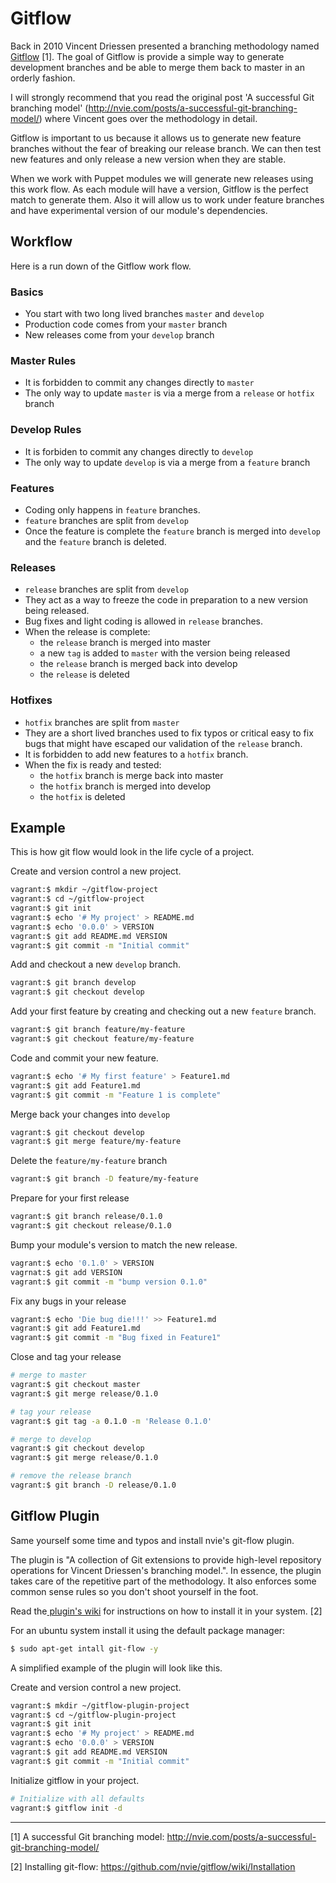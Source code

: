 # Gitflow

Back in 2010 Vincent Driessen presented a branching methodology named [Gitflow](http://nvie.com/posts/a-successful-git-branching-model/) [1]. The goal of Gitflow is provide a simple way to generate development branches and be able to merge them back to master in an orderly fashion.

I will strongly recommend that you read the original post 'A successful Git branching model' (http://nvie.com/posts/a-successful-git-branching-model/) where Vincent goes over the methodology in detail.

Gitflow is important to us because it allows us to generate new feature branches without the fear of breaking our release branch. We can then test new features and only release a new version when they are stable.

When we work with Puppet modules we will generate new releases using this work flow. As each module will have a version, Gitflow is the perfect match to generate them. Also it will allow us to work under feature branches and have experimental version of our module's dependencies.

## Workflow

Here is a run down of the Gitflow work flow.

### Basics

* You start with two long lived branches `master` and `develop`
* Production code comes from your `master` branch
* New releases come from your `develop` branch
 
### Master Rules

* It is forbidden to commit any changes directly to `master`
* The only way to update `master` is via a merge from a `release` or `hotfix` branch

### Develop Rules

* It is forbiden to commit any changes directly to `develop`
* The only way to update `develop` is via a merge from a `feature` branch

### Features

* Coding only happens in `feature` branches.
* `feature` branches are split from `develop`
* Once the feature is complete the `feature` branch is merged into `develop` and the `feature` branch is deleted.


### Releases

* `release` branches are split from `develop`
* They act as a way to freeze the code in preparation to a new version being released.
* Bug fixes and light coding is allowed in `release` branches.
* When the release is complete:
  * the `release` branch is merged into master
  * a new `tag` is added to `master` with the version being released
  * the `release` branch is merged back into develop
  * the `release` is deleted

### Hotfixes

* `hotfix` branches are split from `master`
* They are a short lived branches used to fix typos or critical easy to fix bugs that might have escaped our validation of the `release` branch.
* It is forbidden to add new features to a `hotfix` branch.
* When the fix is ready and tested:
  * the `hotfix` branch is merge back into master
  * the `hotfix` branch is merged into develop
  * the `hotfix` is deleted

## Example

This is how git flow would look in the life cycle of a project.

Create and version control a new project.

```bash
vagrant:$ mkdir ~/gitflow-project
vagrant:$ cd ~/gitflow-project
vagrant:$ git init
vagrant:$ echo '# My project' > README.md
vagrant:$ echo '0.0.0' > VERSION
vagrant:$ git add README.md VERSION
vagrant:$ git commit -m "Initial commit"
```

Add and checkout a new `develop` branch.

```bash
vagrant:$ git branch develop
vagrant:$ git checkout develop
```

Add your first feature by creating and checking out a new `feature` branch.

```bash
vagrant:$ git branch feature/my-feature
vagrant:$ git checkout feature/my-feature
```

Code and commit your new feature.

```bash
vagrant:$ echo '# My first feature' > Feature1.md
vagrant:$ git add Feature1.md
vagrant:$ git commit -m "Feature 1 is complete"
```

Merge back your changes into `develop`

```bash
vagrant:$ git checkout develop
vagrant:$ git merge feature/my-feature
```

Delete the `feature/my-feature` branch

```bash
vagrant:$ git branch -D feature/my-feature
```

Prepare for your first release

```bash
vagrant:$ git branch release/0.1.0
vagrant:$ git checkout release/0.1.0
```

Bump your module's version to match the new release.

```bash
vagrant:$ echo '0.1.0' > VERSION
vagrnat:$ git add VERSION
vagrant:$ git commit -m "bump version 0.1.0"
```

Fix any bugs in your release

```bash
vagrant:$ echo 'Die bug die!!!' >> Feature1.md
vagrant:$ git add Feature1.md
vagrant:$ git commit -m "Bug fixed in Feature1"
```

Close and tag your release

```bash
# merge to master
vagrant:$ git checkout master
vagrant:$ git merge release/0.1.0

# tag your release
vagrant:$ git tag -a 0.1.0 -m 'Release 0.1.0'

# merge to develop
vagrant:$ git checkout develop
vagrant:$ git merge release/0.1.0

# remove the release branch
vagrant:$ git branch -D release/0.1.0
```

## Gitflow Plugin

Same yourself some time and typos and install nvie's git-flow plugin.

The plugin is "A collection of Git extensions to provide high-level repository operations for Vincent Driessen's branching model.". In essence, the plugin takes care of the repetitive part of the methodology. It also enforces some common sense rules so you don't shoot yourself in the foot.

Read the[ plugin's wiki](https://github.com/nvie/gitflow/wiki/Installation) for instructions on how to install it in your system. [2]

For an ubuntu system install it using the default package manager:

```bash
$ sudo apt-get intall git-flow -y
```

A simplified example of the plugin will look like this.

Create and version control a new project.
```bash
vagrant:$ mkdir ~/gitflow-plugin-project
vagrant:$ cd ~/gitflow-plugin-project
vagrant:$ git init
vagrant:$ echo '# My project' > README.md
vagrant:$ echo '0.0.0' > VERSION
vagrant:$ git add README.md VERSION
vagrant:$ git commit -m "Initial commit"
```

Initialize gitflow in your project.
```bash
# Initialize with all defaults
vagrant:$ gitflow init -d

```


---

[1] A successful Git branching model: http://nvie.com/posts/a-successful-git-branching-model/

[2] Installing git-flow: https://github.com/nvie/gitflow/wiki/Installation